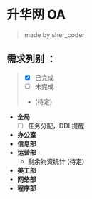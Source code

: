 # 升华网 OA
> made by sher_coder
## 需求列别 ：  
> - [x] 已完成  
> - [ ] 未完成  
> -  (待定)  
- **全局**  
  - [ ] 任务分配，DDL提醒  
- **办公室**  
- **信息部**  
- **运营部**  
  - 剩余物资统计 (待定)  
- **美工部**  
- **网络部**  
- **程序部**  